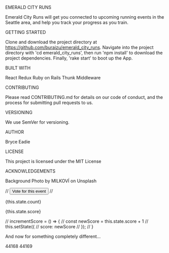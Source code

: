 EMERALD CITY RUNS

Emerald City Runs will get you connected to upcoming running events in the Seattle area, and help you track your progress as you train.

GETTING STARTED

Clone and download the project directory at https://github.com/buraizu/emerald_city_runs.  Navigate into the project directory with 'cd emerald_city_runs', then run 'npm install' to download the project dependencies.  Finally, 'rake start' to boot up the App.

BUILT WITH

React
Redux
Ruby on Rails
Thunk Middleware

CONTRIBUTING

Please read CONTRIBUTING.md for details on our code of conduct, and the process for submitting pull requests to us.

VERSIONING

We use SemVer for versioning.

AUTHOR

Bryce Eadie

LICENSE

This project is licensed under the MIT License

ACKNOWLEDGEMENTS

Background Photo by MILKOVÍ on Unsplash

// <button onClick={this.incrementScore}>Vote for this event</button>
// <div>{this.state.count}</div>

<div>
  <p>{this.state.score}</p>
</div>

// incrementScore = () => {
//   const newScore = this.state.score + 1
//   this.setState({
//     score: newScore
//   });
// }

And now for something completely different...

44168
44169
